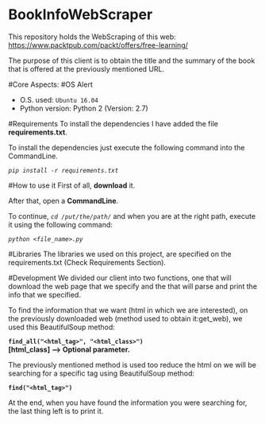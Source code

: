 # BookInfoWebScraper
This repository holds the WebScraping of this web: 
https://www.packtpub.com/packt/offers/free-learning/

The purpose of this client is to obtain the title and 
the summary of the book that is offered at the previously 
mentioned URL.

#Core Aspects: #OS Alert
   - O.S. used: `Ubuntu 16.04`
   - Python version: Python 2 (Version: 2.7)

#Requirements 
To install the dependencies I have added the file
**requirements.txt**.

To install the dependencies just execute 
the following command into the CommandLine.

_`pip install -r requirements.txt`_

#How to use it
First of all, **download** it.

After that, open a **CommandLine**.

To continue, _`cd /put/the/path/`_ 
and when you are at the right path, 
execute it using the following command:

_`python <file_name>.py`_

#Libraries
The libraries we used on this project, are specified on 
the requirements.txt (Check Requirements Section).

#Development
We divided our client into two functions, one that will 
download the web page that we specify and the that will 
parse and print the info that we specified.

To find the information that we want (html in which we are interested),
on the previously downloaded web (method used to obtain it:get_web), 
we used this BeautifulSoup method:
 
**`find_all("<html_tag>", "<html_class>")`**  
**[html_class] --> Optional parameter.**

The previously mentioned method is used too reduce the html
on we will be searching for a specific tag using BeautifulSoup
method: 

**`find("<html_tag>")`**

At the end, when you have found the information you 
were searching for, the last thing left is to print it.



